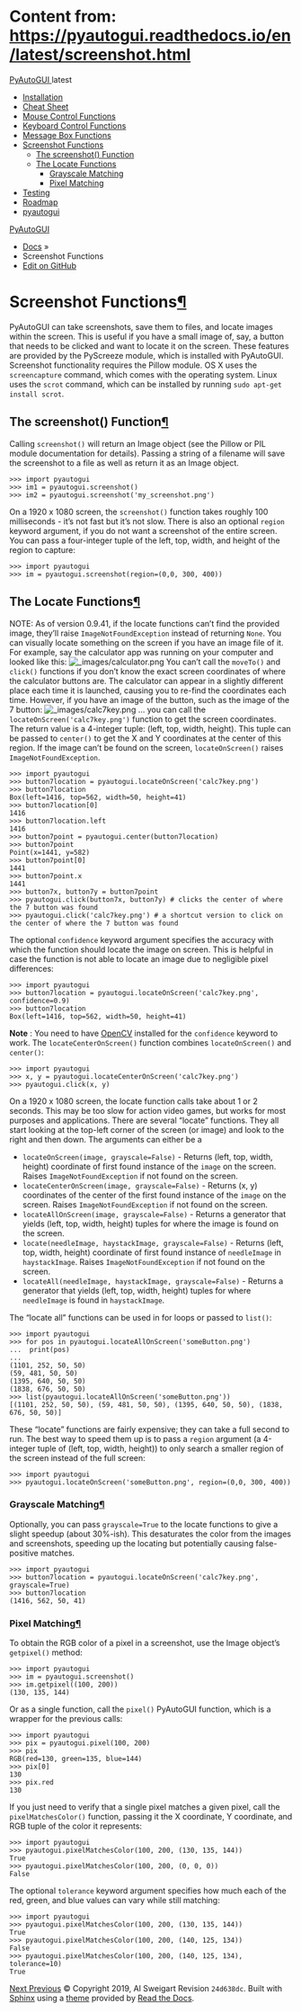 # Content from: https://pyautogui.readthedocs.io/en/latest/screenshot.html

[ PyAutoGUI ](https://pyautogui.readthedocs.io/en/latest/index.html)
latest 
  * [Installation](https://pyautogui.readthedocs.io/en/latest/install.html)
  * [Cheat Sheet](https://pyautogui.readthedocs.io/en/latest/quickstart.html)
  * [Mouse Control Functions](https://pyautogui.readthedocs.io/en/latest/mouse.html)
  * [Keyboard Control Functions](https://pyautogui.readthedocs.io/en/latest/keyboard.html)
  * [Message Box Functions](https://pyautogui.readthedocs.io/en/latest/msgbox.html)
  * [Screenshot Functions](https://pyautogui.readthedocs.io/en/latest/screenshot.html)
    * [The screenshot() Function](https://pyautogui.readthedocs.io/en/latest/screenshot.html#the-screenshot-function)
    * [The Locate Functions](https://pyautogui.readthedocs.io/en/latest/screenshot.html#the-locate-functions)
      * [Grayscale Matching](https://pyautogui.readthedocs.io/en/latest/screenshot.html#grayscale-matching)
      * [Pixel Matching](https://pyautogui.readthedocs.io/en/latest/screenshot.html#pixel-matching)
  * [Testing](https://pyautogui.readthedocs.io/en/latest/tests.html)
  * [Roadmap](https://pyautogui.readthedocs.io/en/latest/roadmap.html)
  * [pyautogui](https://pyautogui.readthedocs.io/en/latest/source/modules.html)


[PyAutoGUI](https://pyautogui.readthedocs.io/en/latest/index.html)
  * [Docs](https://pyautogui.readthedocs.io/en/latest/index.html) »
  * Screenshot Functions
  * [ Edit on GitHub](https://github.com/asweigart/pyautogui/blob/master/docs/screenshot.rst)


# Screenshot Functions[¶](https://pyautogui.readthedocs.io/en/latest/screenshot.html#screenshot-functions "Permalink to this headline")
PyAutoGUI can take screenshots, save them to files, and locate images within the screen. This is useful if you have a small image of, say, a button that needs to be clicked and want to locate it on the screen. These features are provided by the PyScreeze module, which is installed with PyAutoGUI.
Screenshot functionality requires the Pillow module. OS X uses the `screencapture` command, which comes with the operating system. Linux uses the `scrot` command, which can be installed by running `sudo apt-get install scrot`.
## The screenshot() Function[¶](https://pyautogui.readthedocs.io/en/latest/screenshot.html#the-screenshot-function "Permalink to this headline")
Calling `screenshot()` will return an Image object (see the Pillow or PIL module documentation for details). Passing a string of a filename will save the screenshot to a file as well as return it as an Image object.
```
>>> import pyautogui
>>> im1 = pyautogui.screenshot()
>>> im2 = pyautogui.screenshot('my_screenshot.png')

```

On a 1920 x 1080 screen, the `screenshot()` function takes roughly 100 milliseconds - it’s not fast but it’s not slow.
There is also an optional `region` keyword argument, if you do not want a screenshot of the entire screen. You can pass a four-integer tuple of the left, top, width, and height of the region to capture:
```
>>> import pyautogui
>>> im = pyautogui.screenshot(region=(0,0, 300, 400))

```

## The Locate Functions[¶](https://pyautogui.readthedocs.io/en/latest/screenshot.html#the-locate-functions "Permalink to this headline")
NOTE: As of version 0.9.41, if the locate functions can’t find the provided image, they’ll raise `ImageNotFoundException` instead of returning `None`.
You can visually locate something on the screen if you have an image file of it. For example, say the calculator app was running on your computer and looked like this:
![_images/calculator.png](https://pyautogui.readthedocs.io/en/latest/_images/calculator.png)
You can’t call the `moveTo()` and `click()` functions if you don’t know the exact screen coordinates of where the calculator buttons are. The calculator can appear in a slightly different place each time it is launched, causing you to re-find the coordinates each time. However, if you have an image of the button, such as the image of the 7 button:
![_images/calc7key.png](https://pyautogui.readthedocs.io/en/latest/_images/calc7key.png)
… you can call the `locateOnScreen('calc7key.png')` function to get the screen coordinates. The return value is a 4-integer tuple: (left, top, width, height). This tuple can be passed to `center()` to get the X and Y coordinates at the center of this region. If the image can’t be found on the screen, `locateOnScreen()` raises `ImageNotFoundException`.
```
>>> import pyautogui
>>> button7location = pyautogui.locateOnScreen('calc7key.png')
>>> button7location
Box(left=1416, top=562, width=50, height=41)
>>> button7location[0]
1416
>>> button7location.left
1416
>>> button7point = pyautogui.center(button7location)
>>> button7point
Point(x=1441, y=582)
>>> button7point[0]
1441
>>> button7point.x
1441
>>> button7x, button7y = button7point
>>> pyautogui.click(button7x, button7y) # clicks the center of where the 7 button was found
>>> pyautogui.click('calc7key.png') # a shortcut version to click on the center of where the 7 button was found

```

The optional `confidence` keyword argument specifies the accuracy with which the function should locate the image on screen. This is helpful in case the function is not able to locate an image due to negligible pixel differences:
```
>>> import pyautogui
>>> button7location = pyautogui.locateOnScreen('calc7key.png', confidence=0.9)
>>> button7location
Box(left=1416, top=562, width=50, height=41)

```

**Note** : You need to have [OpenCV](https://pypi.org/project/opencv-python/) installed for the `confidence` keyword to work.
The `locateCenterOnScreen()` function combines `locateOnScreen()` and `center()`:
```
>>> import pyautogui
>>> x, y = pyautogui.locateCenterOnScreen('calc7key.png')
>>> pyautogui.click(x, y)

```

On a 1920 x 1080 screen, the locate function calls take about 1 or 2 seconds. This may be too slow for action video games, but works for most purposes and applications.
There are several “locate” functions. They all start looking at the top-left corner of the screen (or image) and look to the right and then down. The arguments can either be a
  * `locateOnScreen(image, grayscale=False)` - Returns (left, top, width, height) coordinate of first found instance of the `image` on the screen. Raises `ImageNotFoundException` if not found on the screen.
  * `locateCenterOnScreen(image, grayscale=False)` - Returns (x, y) coordinates of the center of the first found instance of the `image` on the screen. Raises `ImageNotFoundException` if not found on the screen.
  * `locateAllOnScreen(image, grayscale=False)` - Returns a generator that yields (left, top, width, height) tuples for where the image is found on the screen.
  * `locate(needleImage, haystackImage, grayscale=False)` - Returns (left, top, width, height) coordinate of first found instance of `needleImage` in `haystackImage`. Raises `ImageNotFoundException` if not found on the screen.
  * `locateAll(needleImage, haystackImage, grayscale=False)` - Returns a generator that yields (left, top, width, height) tuples for where `needleImage` is found in `haystackImage`.


The “locate all” functions can be used in for loops or passed to `list()`:
```
>>> import pyautogui
>>> for pos in pyautogui.locateAllOnScreen('someButton.png')
...  print(pos)
...
(1101, 252, 50, 50)
(59, 481, 50, 50)
(1395, 640, 50, 50)
(1838, 676, 50, 50)
>>> list(pyautogui.locateAllOnScreen('someButton.png'))
[(1101, 252, 50, 50), (59, 481, 50, 50), (1395, 640, 50, 50), (1838, 676, 50, 50)]

```

These “locate” functions are fairly expensive; they can take a full second to run. The best way to speed them up is to pass a `region` argument (a 4-integer tuple of (left, top, width, height)) to only search a smaller region of the screen instead of the full screen:
```
>>> import pyautogui
>>> pyautogui.locateOnScreen('someButton.png', region=(0,0, 300, 400))

```

### Grayscale Matching[¶](https://pyautogui.readthedocs.io/en/latest/screenshot.html#grayscale-matching "Permalink to this headline")
Optionally, you can pass `grayscale=True` to the locate functions to give a slight speedup (about 30%-ish). This desaturates the color from the images and screenshots, speeding up the locating but potentially causing false-positive matches.
```
>>> import pyautogui
>>> button7location = pyautogui.locateOnScreen('calc7key.png', grayscale=True)
>>> button7location
(1416, 562, 50, 41)

```

### Pixel Matching[¶](https://pyautogui.readthedocs.io/en/latest/screenshot.html#pixel-matching "Permalink to this headline")
To obtain the RGB color of a pixel in a screenshot, use the Image object’s `getpixel()` method:
```
>>> import pyautogui
>>> im = pyautogui.screenshot()
>>> im.getpixel((100, 200))
(130, 135, 144)

```

Or as a single function, call the `pixel()` PyAutoGUI function, which is a wrapper for the previous calls:
```
>>> import pyautogui
>>> pix = pyautogui.pixel(100, 200)
>>> pix
RGB(red=130, green=135, blue=144)
>>> pix[0]
130
>>> pix.red
130

```

If you just need to verify that a single pixel matches a given pixel, call the `pixelMatchesColor()` function, passing it the X coordinate, Y coordinate, and RGB tuple of the color it represents:
```
>>> import pyautogui
>>> pyautogui.pixelMatchesColor(100, 200, (130, 135, 144))
True
>>> pyautogui.pixelMatchesColor(100, 200, (0, 0, 0))
False

```

The optional `tolerance` keyword argument specifies how much each of the red, green, and blue values can vary while still matching:
```
>>> import pyautogui
>>> pyautogui.pixelMatchesColor(100, 200, (130, 135, 144))
True
>>> pyautogui.pixelMatchesColor(100, 200, (140, 125, 134))
False
>>> pyautogui.pixelMatchesColor(100, 200, (140, 125, 134), tolerance=10)
True

```

[Next ](https://pyautogui.readthedocs.io/en/latest/tests.html "Testing") [ Previous](https://pyautogui.readthedocs.io/en/latest/msgbox.html "Message Box Functions")
© Copyright 2019, Al Sweigart  Revision `24d638dc`. 
Built with [Sphinx](http://sphinx-doc.org/) using a [theme](https://github.com/rtfd/sphinx_rtd_theme) provided by [Read the Docs](https://readthedocs.org). 
